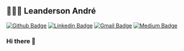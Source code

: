 ## 👨🏾‍💻 Leanderson André

[![Github Badge](https://img.shields.io/badge/-Github-000?style=flat-square&logo=Github&logoColor=white&link=https://github.com/leandersonandre)](https://github.com/leandersonandre)
[![Linkedin Badge](https://img.shields.io/badge/-LinkedIn-000?style=flat-square&logo=Linkedin&logoColor=white&link=https://www.linkedin.com/in/leanderson-andre/)](https://www.linkedin.com/in/leanderson-andre/)
[![Gmail Badge](https://img.shields.io/badge/-Gmail-000?style=flat-square&logo=Gmail&logoColor=white&link=mailto:malone.leanderson.andre@gmail.com)](mailto:malone.leanderson.andre@gmail.com)
[![Medium Badge](https://img.shields.io/badge/-Medium-000?style=flat-square&logo=Medium&logoColor=white&link=https://medium.com/@leanderson.andre)](https://medium.com/@leanderson.andre) 


### Hi there 👋

<!--
**leandersonandre/leandersonandre** is a ✨ _special_ ✨ repository because its `README.md` (this file) appears on your GitHub profile.

Here are some ideas to get you started:

- 🔭 I’m currently working on ...
- 🌱 I’m currently learning ...
- 👯 I’m looking to collaborate on ...
- 🤔 I’m looking for help with ...
- 💬 Ask me about ...
- 📫 How to reach me: ...
- 😄 Pronouns: ...
- ⚡ Fun fact: ...
-->
